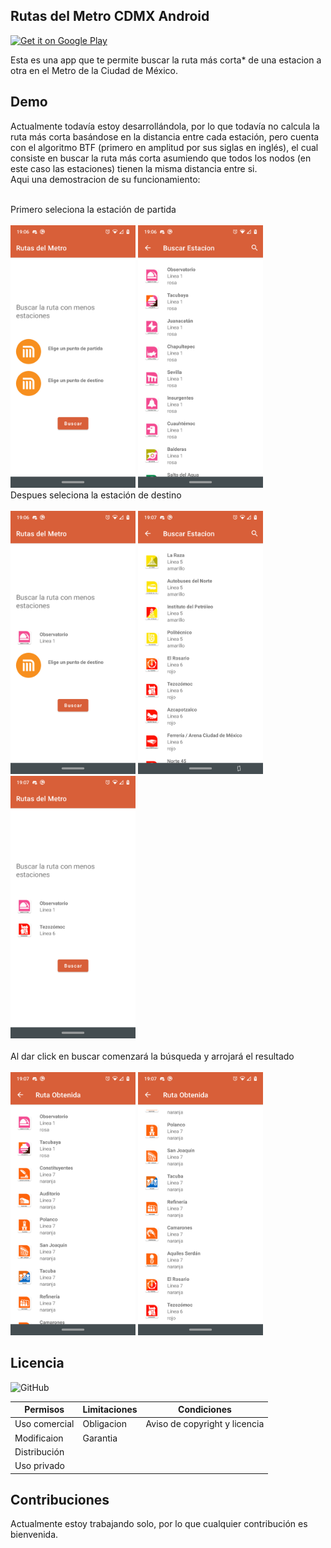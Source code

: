 
## Rutas del Metro CDMX Android

<a href=''><img alt='Get it on Google Play' src='https://play.google.com/intl/en_us/badges/images/generic/en_badge_web_generic.png' height="50px"/></a>

Esta es una app que te permite buscar la ruta más corta* de una estacion a otra en el Metro de la Ciudad de México.

  
## Demo

Actualmente todavía estoy desarrollándola, por lo que todavía no calcula la ruta más corta basándose en la distancia entre cada estación, pero cuenta con el algoritmo BTF (primero en amplitud por sus siglas en inglés), el cual consiste en buscar
la ruta más corta asumiendo que todos los nodos (en este caso las estaciones) tienen la misma distancia entre si.<br>Aqui una demostracion de su funcionamiento:

<br> Primero seleciona la estación de partida <br><br>
<img src="recursos/Capturas/captura1.png" alt="drawing" width="200"/>
<img src="recursos/Capturas/captura2.png" alt="drawing" width="200"/>
<br> Despues seleciona la estación de destino <br><br>
<img src="recursos/Capturas/captura3.png" alt="drawing" width="200"/>
<img src="recursos/Capturas/captura4.png" alt="drawing" width="200"/>
<img src="recursos/Capturas/captura5.png" alt="drawing" width="200"/><br>
<br>Al dar click en buscar comenzará la búsqueda y arrojará el resultado<br><br>
<img src="recursos/Capturas/captura6.png" alt="drawing" width="200"/>
<img src="recursos/Capturas/captura7.png" alt="drawing" width="200"/><br>

  
## Licencia

![GitHub](https://img.shields.io/github/license/MarvinGC/Rutas-del-Metro)

| Permisos        | Limitaciones | Condiciones                  |
|-----------------|--------------|------------------------------|
| Uso comercial   | Obligacion   | Aviso de copyright y licencia|
| Modificaion     | Garantia     |                              |
| Distribución    |              |                              |
| Uso privado     |              |                              |

## Contribuciones

Actualmente estoy trabajando solo, por lo que cualquier contribución es bienvenida. 
